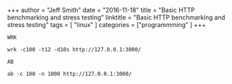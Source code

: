 +++
author = "Jeff Smith"
date = "2016-11-18"
title = "Basic HTTP benchmarking and stress testing"
linktitle = "Basic HTTP benchmarking and stress testing"
tags = [ "linux" ]
categories = ["programmming" ]
+++

    WRK
    
    wrk -c100 -t12 -d10s http://127.0.0.1:3000/
    
    AB
    
    ab -c 100 -n 1000 http://127.0.0.1:3000/

